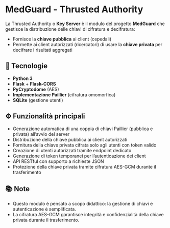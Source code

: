 # MedGuard - Thrusted Authority

La Thrusted Authority o **Key Server** è il modulo del progetto **MedGuard** che gestisce la distribuzione delle chiavi di cifratura e decifratura:

- Fornisce la **chiave pubblica** ai client (ospedali)
- Permette ai client autorizzati (ricercatori) di usare la **chiave privata** per decifrare i risultati aggregati

## 🚀 Tecnologie
- **Python 3**
- **Flask** + **Flask-CORS**
- **PyCryptodome** (AES)
- **Implementazione Paillier** (cifratura omomorfica)
- **SQLite** (gestione utenti)

## ⚙️ Funzionalità principali
- Generazione automatica di una coppia di chiavi Paillier (pubblica e privata) all’avvio del server
- Distribuzione della chiave pubblica ai client autorizzati
- Fornitura della chiave privata cifrata solo agli utenti con token valido
- Creazione di utenti autorizzati tramite endpoint dedicato
- Generazione di token temporanei per l’autenticazione dei client
- API RESTful con supporto a richieste JSON
- Protezione della chiave privata tramite cifratura AES-GCM durante il trasferimento

## 📚 Note
- Questo modulo è pensato a scopo didattico: la gestione di chiavi e autenticazione è semplificata.
- La cifratura AES-GCM garantisce integrità e confidenzialità della chiave privata durante il trasferimento.
